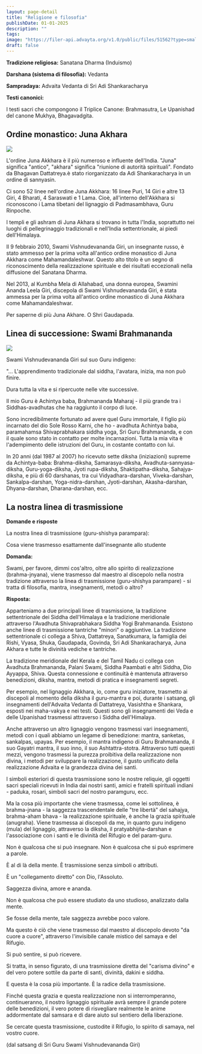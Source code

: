 ```yaml
---
layout: page-detail
title: "Religione e filosofia"
publishDate: 01-01-2025
description: ""
tags:
image: "https://filer-api.advayta.org/v1.0/public/files/51562?type=small"
draft: false
---
```


  
**Tradizione religiosa:** Sanatana Dharma (Induismo)

**Darshana (sistema di filosofia):** Vedanta

**Sampradaya:** Advaita Vedanta di Sri Adi Shankaracharya

**Testi canonici:** 

 I testi sacri che compongono il Triplice Canone: Brahmasutra, Le Upanishad del canone Mukhya, Bhagavadgita.
  
  
## Ordine monastico: Juna Akhara

  
![](https://filer-api.advayta.org/v1.0/public/files/51562?size=medium) 

  
 L'ordine Juna Akkhara è il più numeroso e influente dell'India. "Juna" significa "antico", "akhara" significa "riunione di autorità spirituali". Fondato da Bhagavan Dattatreya.è stato riorganizzato da Adi Shankaracharya in un ordine di sannyasin.

 Ci sono 52 linee nell'ordine Juna Akkhara: 16 linee Puri, 14 Giri e altre 13 Giri, 4 Bharati, 4 Saraswati e 1 Lama. Cioè, all'interno dell'Akkhara si riconoscono i Lama tibetani del lignaggio di Padmasambhava, Guru Rinpoche.

 I templi e gli ashram di Juna Akhara si trovano in tutta l'India, soprattutto nei luoghi di pellegrinaggio tradizionali e nell'India settentrionale, ai piedi dell'Himalaya.

 Il 9 febbraio 2010, Swami Vishnudevananda Giri, un insegnante russo, è stato ammesso per la prima volta all'antico ordine monastico di Juna Akkhara come Mahamandaleshwar. Questo alto titolo è un segno di riconoscimento della realizzazione spirituale e dei risultati eccezionali nella diffusione del Sanatana Dharma.

 Nel 2013, al Kumbha Mela di Allahabad, una donna europea, Swamini Ananda Leela Giri, discepola di Swami Vishnudevananda Giri, è stata ammessa per la prima volta all'antico ordine monastico di Juna Akkhara come Mahamandaleshwar.

 Per saperne di più Juna Akhare. О Shri Gaudapada.

###   

## Linea di successione: Swami Brahmananda

  
![](https://filer-api.advayta.org/v1.0/public/files/51569?size=medium) 

 Swami Vishnudevananda Giri sul suo Guru indigeno:

 "... L'apprendimento tradizionale dal siddha, l'avatara, inizia, ma non può finire.

 Dura tutta la vita e si ripercuote nelle vite successive.

 Il mio Guru è Achintya baba, Brahmananda Maharaj - il più grande tra i Siddhas-avadhutas che ha raggiunto il corpo di luce.

 Sono incredibilmente fortunato ad avere quel Guru immortale, il figlio più incarnato del dio Sole Rosso Karni, che ho - avadhuta Achintya baba, paramahamsa Shivaprabhakara siddha yoga, Sri Guru Brahmananda, e con il quale sono stato in contatto per molte incarnazioni. Tutta la mia vita è l'adempimento delle istruzioni del Guru, in costante contatto con lui.

 In 20 anni (dal 1987 al 2007) ho ricevuto sette diksha (iniziazioni) supreme da Achintya-baba: Brahma-diksha, Samarasya-diksha, Avadhuta-sannyasa-diksha, Guru-yoga-diksha, Jyoti rupa-diksha, Shaktipatha-diksha, Sahajya-diksha, e più di 60 darshanas, tra cui Vidyadhara-darshan, Viveka-darshan, Sankalpa-darshan, Yoga-nidra-darshan, Jyoti-darshan, Akasha-darshan, Dhyana-darshan, Dharana-darshan, ecc.

  
## La nostra linea di trasmissione

  
**Domande e risposte** 

 La nostra linea di trasmissione (guru-shishya parampara):

 Cosa viene trasmesso esattamente dall'insegnante allo studente

**Domanda:** 

 Swami, per favore, dimmi cos'altro, oltre allo spirito di realizzazione (brahma-jnyana), viene trasmesso dal maestro al discepolo nella nostra tradizione attraverso la linea di trasmissione (guru-shishya parampare) - si tratta di filosofia, mantra, insegnamenti, metodi o altro?

**Risposta:** 

 Apparteniamo a due principali linee di trasmissione, la tradizione settentrionale dei Siddha dell'Himalaya e la tradizione meridionale attraverso l'Avadhuta Shivaprabhakara Siddha Yogi Brahmananda. Esistono anche linee di trasmissione tantriche "minori" o aggiuntive. La tradizione settentrionale ci collega a Shiva, Dattatreya, Sanatkumara, la famiglia dei Rishi, Vyasa, Shuka, Gaudapada, Govinda, Sri Adi Shankaracharya, Juna Akhara e tutte le divinità vediche e tantriche.

 La tradizione meridionale del Kerala e del Tamil Nadu ci collega con Avadhuta Brahmananda, Palani Swami, Siddha Paambati e altri Siddha, Dio Ayyappa, Shiva. Questa connessione e continuità è mantenuta attraverso benedizioni, diksha, mantra, metodi di pratica e insegnamenti segreti.

 Per esempio, nel lignaggio Akkhara, io, come guru iniziatore, trasmetto ai discepoli al momento della diksha il guru-mantra e poi, durante i satsang, gli insegnamenti dell'Advaita Vedanta di Dattatreya, Vasishtha e Shankara, esposti nei maha-vakya e nei testi. Questi sono gli insegnamenti dei Veda e delle Upanishad trasmessi attraverso i Siddha dell'Himalaya.

 Anche attraverso un altro lignaggio vengono trasmessi vari insegnamenti, metodi con i quali abbiamo un legame di benedizione: mantra, sanketas, sankalpas, upayas. Per esempio, il mantra indigeno di Guru Brahmananda, il suo Gayatri mantra, il suo inno, il suo Ashtattra-stotra. Attraverso tutti questi mezzi, vengono trasmessi la purezza proibitiva della realizzazione non divina, i metodi per sviluppare la realizzazione, il gusto unificato della realizzazione Advaita e la grandezza divina dei santi.

 I simboli esteriori di questa trasmissione sono le nostre reliquie, gli oggetti sacri speciali ricevuti in India dai nostri santi, amici e fratelli spirituali indiani - paduka, rosari, simboli sacri del nostro paramguru, ecc.

 Ma la cosa più importante che viene trasmessa, come lei sottolinea, è brahma-jnana - la saggezza trascendentale delle "tre libertà" del sahajya, brahma-aham bhava - la realizzazione spirituale, è anche la grazia spirituale (anugraha). Viene trasmessa ai discepoli da me, in quanto guru indigeno (mula) del lignaggio, attraverso la diksha, il pratyabhijña-darshan e l'associazione con i santi e le divinità del Rifugio e del param-guru.

 Non è qualcosa che si può insegnare. Non è qualcosa che si può esprimere a parole.

 È al di là della mente. È trasmissione senza simboli o attributi.

 È un "collegamento diretto" con Dio, l'Assoluto.

 Saggezza divina, amore e ananda.

 Non è qualcosa che può essere studiato da uno studioso, analizzato dalla mente.

 Se fosse della mente, tale saggezza avrebbe poco valore.

 Ma questo è ciò che viene trasmesso dal maestro al discepolo devoto "da cuore a cuore", attraverso l'invisibile canale mistico del samaya e del Rifugio.

 Si può sentire, si può ricevere.

 Si tratta, in senso figurato, di una trasmissione diretta del "carisma divino" e del vero potere sottile da parte di santi, divinità, dakini e siddha.

 E questa è la cosa più importante. È la radice della trasmissione.

 Finché questa grazia e questa realizzazione non si interromperanno, continueranno, il nostro lignaggio spirituale avrà sempre il grande potere delle benedizioni, il vero potere di risvegliare realmente le anime addormentate dal samsara e di dare aiuto sul sentiero della liberazione.

 Se cercate questa trasmissione, custodite il Rifugio, lo spirito di samaya, nel vostro cuore.

 (dal satsang di Sri Guru Swami Vishnudevananda Giri)
  
  
